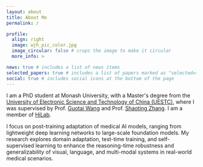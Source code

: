 ```yaml
---
layout: about
title: About Me
permalink: /

profile:
  align: right
  image: wjh_pic_color.jpg
  image_circular: false # crops the image to make it circular
  more_info: >

news: true # includes a list of news items
selected_papers: true # includes a list of papers marked as "selected={true}"
social: true # includes social icons at the bottom of the page
---
```


I am a PhD student at Monash University, with a Master's degree from the [University of Electronic Science and Technology of China (UESTC)](https://www.uestc.edu.cn/), where I was supervised by Prof. [Guotai Wang](https://scholar.google.com.hk/citations?user=Z2sFN4EAAAAJ&hl=en) and Prof. [Shaoting Zhang](https://scholar.google.com.hk/citations?user=oiBMWK4AAAAJ&hl=en). I am a member of [HiLab](https://hilab.uestc.edu.cn/). 

I focus on post-training adaptation of medical AI models, ranging from lightweight deep learning networks to large-scale foundation models. My research explores domain adaptation, test-time training, and self-supervised learning to enhance the reasoning-time robustness and generalizability of visual, language, and multi-modal systems in real-world medical scenarios.

